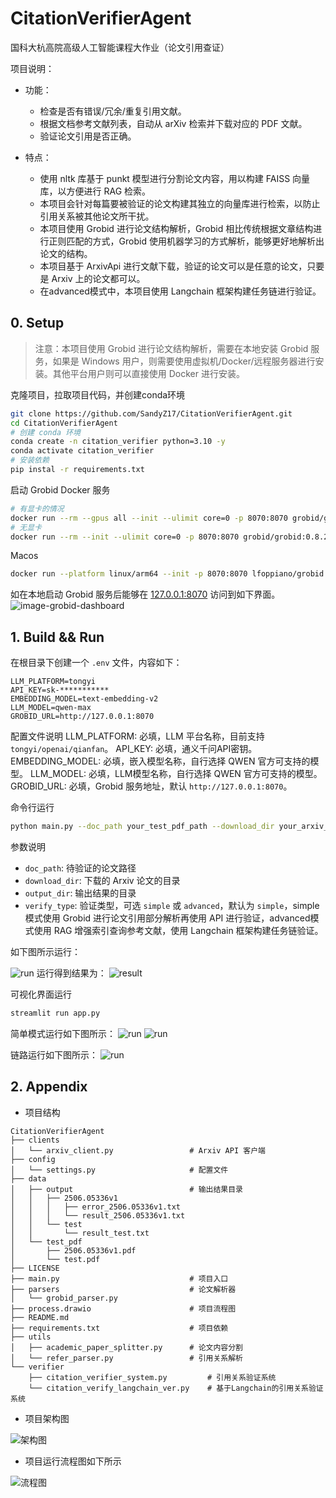 # CitationVerifierAgent

国科大杭高院高级人工智能课程大作业（论文引用查证）

项目说明：

- 功能：
  - 检查是否有错误/冗余/重复引用文献。
  - 根据文档参考文献列表，自动从 arXiv 检索并下载对应的 PDF 文献。
  - 验证论文引用是否正确。

- 特点：
  - 使用 nltk 库基于 punkt 模型进行分割论文内容，用以构建 FAISS 向量库，以方便进行 RAG 检索。
  - 本项目会针对每篇要被验证的论文构建其独立的向量库进行检索，以防止引用关系被其他论文所干扰。
  - 本项目使用 Grobid 进行论文结构解析，Grobid 相比传统根据文章结构进行正则匹配的方式，Grobid 使用机器学习的方式解析，能够更好地解析出论文的结构。
  - 本项目基于 ArxivApi 进行文献下载，验证的论文可以是任意的论文，只要是 Arxiv 上的论文都可以。
  - 在advanced模式中，本项目使用 Langchain 框架构建任务链进行验证。

## 0. Setup

> 注意：本项目使用 Grobid 进行论文结构解析，需要在本地安装 Grobid 服务，如果是 Windows 用户，则需要使用虚拟机/Docker/远程服务器进行安装。其他平台用户则可以直接使用 Docker 进行安装。

克隆项目，拉取项目代码，并创建conda环境

```bash
git clone https://github.com/SandyZ17/CitationVerifierAgent.git 
cd CitationVerifierAgent
# 创建 conda 环境
conda create -n citation_verifier python=3.10 -y
conda activate citation_verifier
# 安装依赖
pip instal -r requirements.txt
```

启动 Grobid Docker 服务

```bash
# 有显卡的情况
docker run --rm --gpus all --init --ulimit core=0 -p 8070:8070 grobid/grobid:0.8.2
# 无显卡
docker run --rm --init --ulimit core=0 -p 8070:8070 grobid/grobid:0.8.2
```

Macos

```bash
docker run --platform linux/arm64 --init -p 8070:8070 lfoppiano/grobid:latest-crf-multi-arch
```

如在本地启动 Grobid 服务后能够在 [127.0.0.1:8070](localhost:8070) 访问到如下界面。
![image-grobid-dashboard](images/grobid_dashboard.png)

## 1. Build && Run

在根目录下创建一个 `.env` 文件，内容如下：

```text
LLM_PLATFORM=tongyi
API_KEY=sk-***********
EMBEDDING_MODEL=text-embedding-v2
LLM_MODEL=qwen-max
GROBID_URL=http://127.0.0.1:8070
```

配置文件说明
LLM_PLATFORM: 必填，LLM 平台名称，目前支持 `tongyi/openai/qianfan`。
API_KEY: 必填，通义千问API密钥。
EMBEDDING_MODEL: 必填，嵌入模型名称，自行选择 QWEN 官方可支持的模型。
LLM_MODEL: 必填，LLM模型名称，自行选择 QWEN 官方可支持的模型。
GROBID_URL: 必填，Grobid 服务地址，默认 `http://127.0.0.1:8070`。

命令行运行

```bash
python main.py --doc_path your_test_pdf_path --download_dir your_arxiv_doc_dir --output_dir your_result_output_path --verify_type simple
```

参数说明

- `doc_path`: 待验证的论文路径
- `download_dir`: 下载的 Arxiv 论文的目录
- `output_dir`: 输出结果的目录
- `verify_type`: 验证类型，可选 `simple` 或 `advanced`，默认为 `simple`，simple模式使用 Grobid 进行论文引用部分解析再使用 API 进行验证，advanced模式使用 RAG 增强索引查询参考文献，使用 Langchain 框架构建任务链验证。

如下图所示运行：

![run](images/run.png)
运行得到结果为：
![result](images/result.png)

可视化界面运行

```bash
streamlit run app.py
```
简单模式运行如下图所示：
![run](images/simple1.png)
![run](images/simple2.png)

链路运行如下图所示：
![run](images/chain.png)


## 2. Appendix

- 项目结构

```text
CitationVerifierAgent
├── clients
│   └── arxiv_client.py                 # Arxiv API 客户端
├── config
│   └── settings.py                     # 配置文件
├── data
│   ├── output                          # 输出结果目录
│   │   ├── 2506.05336v1
│   │   │   ├── error_2506.05336v1.txt
│   │   │   └── result_2506.05336v1.txt
│   │   └── test
│   │       └── result_test.txt
│   └── test_pdf
│       ├── 2506.05336v1.pdf
│       └── test.pdf
├── LICENSE
├── main.py                             # 项目入口
├── parsers                             # 论文解析器    
│   └── grobid_parser.py               
├── process.drawio                      # 项目流程图
├── README.md
├── requirements.txt                    # 项目依赖
├── utils
│   ├── academic_paper_splitter.py      # 论文内容分割
│   └── refer_parser.py                 # 引用关系解析
└── verifier
    ├── citation_verifier_system.py         # 引用关系验证系统
    └── citation_verify_langchain_ver.py    # 基于Langchain的引用关系验证系统
```

- 项目架构图

![架构图](./images/process.svg)

- 项目运行流程图如下所示

![流程图](./images/process_1.svg)
